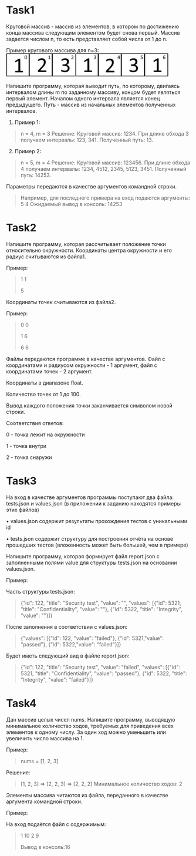 # Task1
Круговой массив - массив из элементов, в котором по достижению конца массива следующим
элементом будет снова первый. Mассив задается числом n, то есть представляет собой числа от 1 до n.

Пример кругового массива для n=3:
![Массив](img/Array.png "Подсказка")

Напишите программу, которая выводит путь, по которому, двигаясь интервалом длины m по
заданному массиву, концом будет являться первый элемент.
Началом одного интервала является конец предыдущего. Путь - массив из начальных элементов
полученных интервалов.

1. Пример 1:

>n = 4, m = 3 Решение:
>Круговой массив: 1234. При длине обхода 3 получаем интервалы: 123, 341. Полученный
>путь: 13.

2. Пример 2:
>n = 5, m = 4 Решение:
Круговой массив: 123456. При длине обхода 4 получаем интервалы: 1234, 4512, 2345, 5123, 3451.
Полученный путь: 14253.
> 
Параметры передаются в качестве аргументов командной строки.
>Например, для последнего примера на вход подаются аргументы: 5 4
Ожидаемый вывод в консоль: 14253

# Task2

Напишите программу, которая рассчитывает положение точки относительно окружности.
Координаты центра окружности и его радиус считываются из файла1.

Пример:
>1 1
> 
>5

Координаты точек считываются из файла2.

Пример:
>0 0
> 
>1 6
>
>6 6

Файлы передаются программе в качестве аргументов. Файл с координатами и радиусом
окружности - 1 аргумент, файл с координатами точек - 2 аргумент.

Координаты в диапазоне float.

Количество точек от 1 до 100.

Вывод каждого положения точки заканчивается символом новой строки.

Соответствия ответов:

0 - точка лежит на окружности

1 - точка внутри

2 - точка снаружи

# Task3
На вход в качестве аргументов программы поступают два файла: tests.json и values.json (в
приложении к заданию находятся примеры этих файлов)

• values.json содержит результаты прохождения тестов с уникальными id

• tests.json содержит структуру для построения отчёта на основе прошедших тестов
(вложенность может быть большей, чем в примере)

Напишите программу, которая формирует файл report.json с заполненными полями value для
структуры tests.json на основании values.json.

Пример:

Часть структуры tests.json:
>{"id": 122, "title": "Security test", "value": "", "values":
>[{"id": 5321, "title": "Confidentiality", "value": ""},
>{"id": 5322, "title": "Integrity", "value": ""}]}

После заполнения в соответствии с values.json:
>{"values": [{"id": 122, "value": "failed"}, {"id": 5321,"value": "passed"}, {"id": 5322,"value": "failed"}]}
> 
Будет иметь следующий вид в файле report.json:
 
>{"id": 122, "title": "Security test", "value": "failed", "values":
>[{"id": 5321, "title": "Confidentiality", "value": "passed"},
>{"id": 5322, "title": "Integrity", "value": "failed"}]}

# Task4
Дан массив целых чисел nums. Напишите программу, выводящую минимальное количество ходов,
требуемых для приведения всех элементов к одному числу. За один ход можно уменьшить или
увеличить число массива на 1.

Пример:

>nums = [1, 2, 3]
> 
Решение: 
>[1, 2, 3] => [2, 2, 3] => [2, 2, 2] Минимальное
количество ходов: 2

Элементы массива читаются из файла, переданного в качестве аргумента командной строки.

Пример:

На вход подаётся файл с содержимым:

>1
>10
>2
>9
> 
>Вывод в консоль:16

